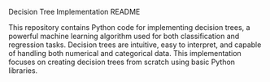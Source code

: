 Decision Tree Implementation README

This repository contains Python code for implementing decision trees, a powerful machine learning algorithm used for both classification and regression tasks. Decision trees are intuitive, easy to interpret, and capable of handling both numerical and categorical data. This implementation focuses on creating decision trees from scratch using basic Python libraries.

